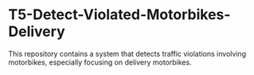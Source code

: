 # T5-Detect-Violated-Motorbikes-Delivery
This repository contains a system that detects traffic violations involving motorbikes, especially focusing on delivery motorbikes.
